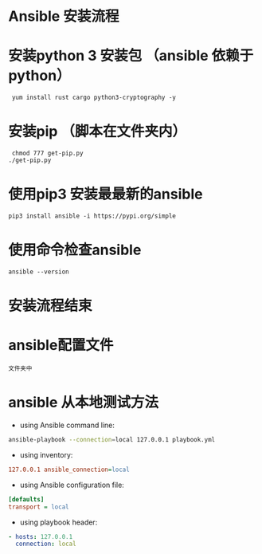 # Ansible 安装流程 

# 安装python 3 安装包 （ansible 依赖于python）
```
 yum install rust cargo python3-cryptography -y
 ```
# 安装pip （脚本在文件夹内）
```
 chmod 777 get-pip.py
./get-pip.py
 ```
# 使用pip3 安装最最新的ansible
``` 
pip3 install ansible -i https://pypi.org/simple
```
# 使用命令检查ansible 
```
ansible --version
```
# 安装流程结束 ##########################################################


# ansible配置文件 
	文件夹中

# ansible 从本地测试方法 
* using Ansible command line:

```bash
ansible-playbook --connection=local 127.0.0.1 playbook.yml
```

* using inventory:

```ini
127.0.0.1 ansible_connection=local
```

* using Ansible configuration file:

```ini
[defaults]
transport = local
```

* using playbook header:

```yaml
- hosts: 127.0.0.1
  connection: local
```